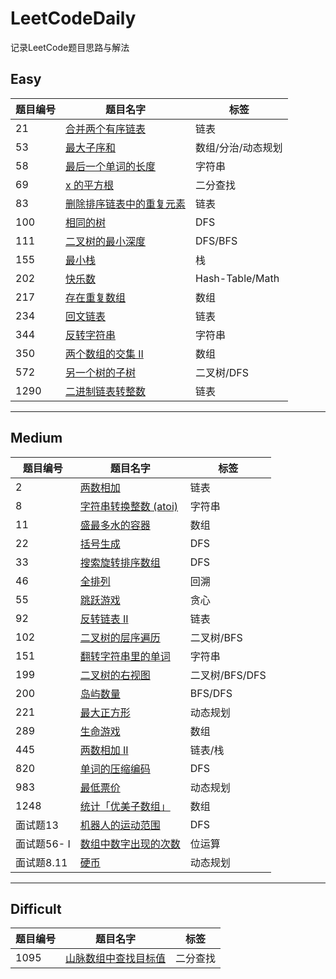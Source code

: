 # LeetCodeDaily

记录LeetCode题目思路与解法  

## Easy

 题目编号 | 题目名字 |  标签  |
-|-|-
 21 | [合并两个有序链表](easy/21.md) | 链表 |
 53 | [最大子序和](easy/53.md) | 数组/分治/动态规划 |
 58 | [最后一个单词的长度](easy/58.md) | 字符串 |
 69 | [x 的平方根](easy/69.md) | 二分查找 |
 83 | [删除排序链表中的重复元素](easy/83.md) | 链表 |
 100 | [相同的树](easy/100.md) | DFS |
 111 | [二叉树的最小深度](easy/111.md) | DFS/BFS |
 155 | [最小栈](easy/155.md) | 栈 |
 202 | [快乐数](easy/202.md) | Hash-Table/Math |
 217 | [存在重复数组](easy/217.md) | 数组 |
 234 | [回文链表](easy/234.md) | 链表 |
 344 | [反转字符串](easy/344.md) | 字符串 |
 350 | [两个数组的交集 II](easy/350.md) | 数组 |
 572 | [另一个树的子树](easy/572.md) | 二叉树/DFS |
 1290 | [二进制链表转整数](easy/1290.md) | 链表 |

---

## Medium  

 题目编号 | 题目名字 | 标签 |
-|-|-
 2 | [两数相加](medium/2.md) | 链表 |
 8 | [字符串转换整数 (atoi)](medium/8.md) | 字符串 |
 11 | [盛最多水的容器](medium/11.md) | 数组 |
 22 | [括号生成](medium/22.md) | DFS |
 33 | [搜索旋转排序数组](medium/33.md) | DFS |
 46 | [全排列](medium/46.md) | 回溯 |
 55 | [跳跃游戏](medium/55.md) | 贪心 |
 92 | [反转链表 II](medium/92.md) | 链表 |
 102 | [二叉树的层序遍历](medium/102.md) | 二叉树/BFS |
 151 | [翻转字符串里的单词](medium/151.md) | 字符串 |
 199 | [二叉树的右视图](medium/199.md) | 二叉树/BFS/DFS |
 200 | [岛屿数量](medium/200.md) | BFS/DFS |
 221 | [最大正方形](medium/221.md) | 动态规划 |
 289 | [生命游戏](medium/289.md) | 数组 |
 445 | [两数相加 II](medium/445.md) | 链表/栈 |
 820 | [单词的压缩编码](medium/820.md) | DFS |
 983 | [最低票价](medium/983.md) | 动态规划 |
 1248 | [统计「优美子数组」](medium/1248.md) | 数组 |
 面试题13 | [机器人的运动范围](medium/offer_13.md) | DFS |
 面试题56- I | [数组中数字出现的次数](medium/offer_56_1.md) | 位运算 |
 面试题8.11 | [硬币](medium/offer_08_11.md) | 动态规划 |

---

## Difficult

 题目编号 | 题目名字 |  标签  |
-|-|-
 1095 | [山脉数组中查找目标值](difficult/1095.md) | 二分查找 |
